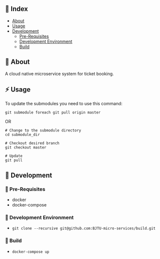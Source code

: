 ## :ledger: Index

- [About](#beginner-about)
- [Usage](#zap-usage)
- [Development](#wrench-development)
  - [Pre-Requisites](#notebook-pre-requisites)
  - [Development Environment](#nut_and_bolt-development-environment)
  - [Build](#hammer-build)  

##  :beginner: About

A cloud native microservice system for ticket booking.

## :zap: Usage

To update the submodules you need to use this command:

`git submodule foreach git pull origin master`

OR

```
# Change to the submodule directory
cd submodule_dir

# Checkout desired branch
git checkout master

# Update
git pull
```

##  :wrench: Development

### :notebook: Pre-Requisites

- docker
- docker-compose

###  :nut_and_bolt: Development Environment

- `git clone --recursive git@github.com:BJTU-micro-services/build.git`

###  :hammer: Build

- `docker-compose up`
